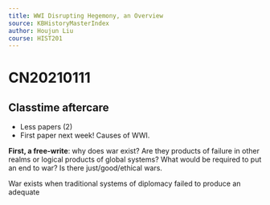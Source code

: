 ```yaml
---
title: WWI Disrupting Hegemony, an Overview
source: KBHistoryMasterIndex
author: Houjun Liu
course: HIST201
---
```


# CN20210111
## Classtime aftercare
- Less papers (2)
- First paper next week! Causes of WWI.

**First, a free-write**: why does war exist? Are they products of failure in other realms or logical products of global systems? What would be required to put an end to war? Is there just/good/ethical wars.

War exists when traditional systems of diplomacy failed to produce an adequate 

